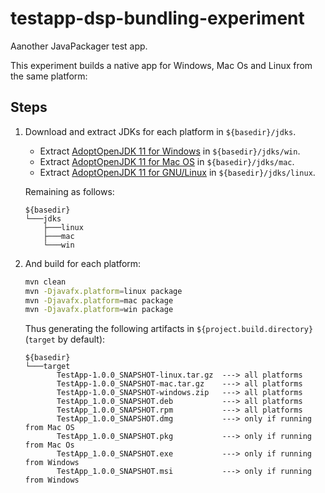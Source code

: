 # testapp-dsp-bundling-experiment
Aanother JavaPackager test app.

This experiment builds a native app for Windows, Mac Os and Linux from the same platform:

## Steps

1. Download and extract JDKs for each platform in `${basedir}/jdks`.

	- Extract [AdoptOpenJDK 11 for Windows](https://github.com/adoptium/temurin11-binaries/releases/download/jdk-11.0.13%2B8/OpenJDK11U-jdk_x64_windows_hotspot_11.0.13_8.zip) in `${basedir}/jdks/win`.
	- Extract [AdoptOpenJDK 11 for Mac OS](https://github.com/adoptium/temurin11-binaries/releases/download/jdk-11.0.13%2B8/OpenJDK11U-jdk_x64_mac_hotspot_11.0.13_8.tar.gz) in `${basedir}/jdks/mac`. 
	- Extract [AdoptOpenJDK 11 for GNU/Linux](https://github.com/adoptium/temurin11-binaries/releases/download/jdk-11.0.13%2B8/OpenJDK11U-jdk_x64_linux_hotspot_11.0.13_8.tar.gz) in `${basedir}/jdks/linux`. 

	Remaining as follows:

	```
	${basedir}
	└───jdks
	    ├───linux
	    ├───mac
	    └───win
	```

2. And build for each platform:

	```bash
	mvn clean
	mvn -Djavafx.platform=linux package
	mvn -Djavafx.platform=mac package
	mvn -Djavafx.platform=win package
	```

	Thus generating the following artifacts in `${project.build.directory}` (`target` by default):

	```
	${basedir}
	└───target
	       TestApp-1.0.0_SNAPSHOT-linux.tar.gz	---> all platforms
	       TestApp-1.0.0_SNAPSHOT-mac.tar.gz	---> all platforms
	       TestApp-1.0.0_SNAPSHOT-windows.zip	---> all platforms
	       TestApp_1.0.0_SNAPSHOT.deb			---> all platforms
	       TestApp_1.0.0_SNAPSHOT.rpm			---> all platforms
	       TestApp_1.0.0_SNAPSHOT.dmg			---> only if running from Mac OS
	       TestApp_1.0.0_SNAPSHOT.pkg			---> only if running from Mac Os
	       TestApp_1.0.0_SNAPSHOT.exe			---> only if running from Windows
	       TestApp_1.0.0_SNAPSHOT.msi			---> only if running from Windows
	```

	

